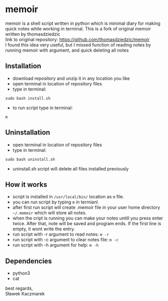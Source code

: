 # memoir

memoir is a shell script written in python which is minimal diary for making quick notes while working in terminal.
This is a fork of original memoir written by thomasdziedzic  
link to original repository: https://github.com/thomasdziedzic/memoir  
I found this idea very useful, but I missed function of reading notes by running memoir with argument, and quick deleting all notes

## Installation

* download repository and unzip it in any location you like
* open terminal in location of repository files
* type in terminal:

```
sudo bash install.sh
```

* to run script type in terminal:

```
m
```

## Uninstallation

* open terminal in location of repository files
* type in terminal:

```
sudo bash uninstall.sh
```

* uninstall.sh script will delete all files installed previously

## How it works

* script is installed in ```/usr/local/bin/``` location as ```m``` file.
* you can run script by typing ```m``` in termianl.
* after first run script will create .memoir file in your user home directory ```~/.memoir``` which will store all notes.
* when the cript is running you can make your notes untill you press enter twice. After that, note will be saved and program ends. If the first line is empty, it wont write the entry.
* run script with -r argument to read notes: ```m -r```
* run script with -c argument to clear notes file: ```m -c```
* run script with -h argument for help: ```m -h```

## Dependencies

- python3
- cat

best regards,  
Sławek Kaczmarek
